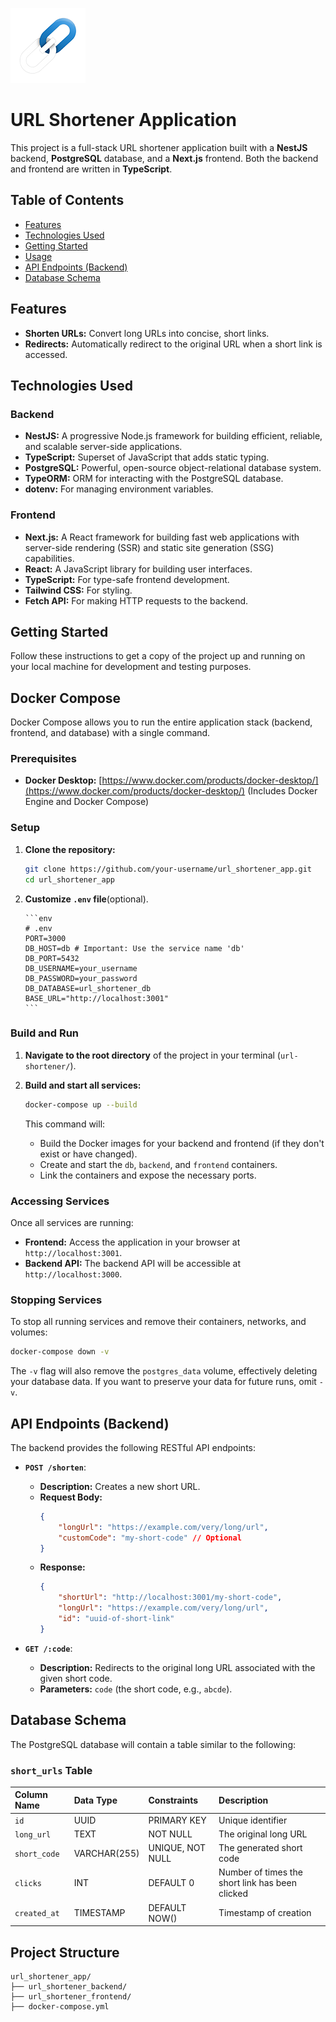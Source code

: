 ![alt text](https://github.com/artak-petrosyan/url_shortener_app/blob/main/url_shortener_frontend/public/logo_small.png?raw=true)
# URL Shortener Application

This project is a full-stack URL shortener application built with a **NestJS** backend, **PostgreSQL** database, and a **Next.js** frontend. Both the backend and frontend are written in **TypeScript**.

## Table of Contents

  * [Features](#features)
  * [Technologies Used](#technologies-used)
  * [Getting Started](#getting-started)
  * [Usage](#usage)
  * [API Endpoints (Backend)](#api-endpoints-backend)
  * [Database Schema](#database-schema)

## Features

  * **Shorten URLs:** Convert long URLs into concise, short links.
  * **Redirects:** Automatically redirect to the original URL when a short link is accessed.

## Technologies Used

### Backend

  * **NestJS:** A progressive Node.js framework for building efficient, reliable, and scalable server-side applications.
  * **TypeScript:** Superset of JavaScript that adds static typing.
  * **PostgreSQL:** Powerful, open-source object-relational database system.
  * **TypeORM:** ORM for interacting with the PostgreSQL database.
  * **dotenv:** For managing environment variables.
 
### Frontend

  * **Next.js:** A React framework for building fast web applications with server-side rendering (SSR) and static site generation (SSG) capabilities.
  * **React:** A JavaScript library for building user interfaces.
  * **TypeScript:** For type-safe frontend development.
  * **Tailwind CSS:** For styling.
  * **Fetch API:** For making HTTP requests to the backend.

## Getting Started

Follow these instructions to get a copy of the project up and running on your local machine for development and testing purposes.

## Docker Compose

Docker Compose allows you to run the entire application stack (backend, frontend, and database) with a single command.

### Prerequisites

  * **Docker Desktop:** [https://www.docker.com/products/docker-desktop/](https://www.docker.com/products/docker-desktop/) (Includes Docker Engine and Docker Compose)

### Setup

1.  **Clone the repository:**

    ```bash
    git clone https://github.com/your-username/url_shortener_app.git
    cd url_shortener_app
    ```

2.  **Customize `.env` file**(optional).

        ```env
        # .env
        PORT=3000
        DB_HOST=db # Important: Use the service name 'db'
        DB_PORT=5432
        DB_USERNAME=your_username
        DB_PASSWORD=your_password
        DB_DATABASE=url_shortener_db
        BASE_URL="http://localhost:3001"
        ```

### Build and Run

1.  **Navigate to the root directory** of the project in your terminal (`url-shortener/`).

2.  **Build and start all services:**

    ```bash
    docker-compose up --build
    ```

    This command will:

      * Build the Docker images for your backend and frontend (if they don't exist or have changed).
      * Create and start the `db`, `backend`, and `frontend` containers.
      * Link the containers and expose the necessary ports.


### Accessing Services

Once all services are running:

  * **Frontend:** Access the application in your browser at `http://localhost:3001`.
  * **Backend API:** The backend API will be accessible at `http://localhost:3000`.

### Stopping Services

To stop all running services and remove their containers, networks, and volumes:

```bash
docker-compose down -v
```

The `-v` flag will also remove the `postgres_data` volume, effectively deleting your database data. If you want to preserve your data for future runs, omit `-v`.


## API Endpoints (Backend)

The backend provides the following RESTful API endpoints:

  * **`POST /shorten`**:

      * **Description:** Creates a new short URL.
      * **Request Body:**
        ```json
        {
            "longUrl": "https://example.com/very/long/url",
            "customCode": "my-short-code" // Optional
        }
        ```
      * **Response:**
        ```json
        {
            "shortUrl": "http://localhost:3001/my-short-code",
            "longUrl": "https://example.com/very/long/url",
            "id": "uuid-of-short-link"
        }
        ```

  * **`GET /:code`**:

      * **Description:** Redirects to the original long URL associated with the given short code.
      * **Parameters:** `code` (the short code, e.g., `abcde`).

## Database Schema

The PostgreSQL database will contain a table similar to the following:

### `short_urls` Table

| Column Name | Data Type | Constraints | Description              |
| :---------- | :-------- | :---------- | :----------------------- |
| `id`        | UUID      | PRIMARY KEY | Unique identifier        |
| `long_url`  | TEXT      | NOT NULL    | The original long URL    |
| `short_code`| VARCHAR(255)| UNIQUE, NOT NULL| The generated short code |
| `clicks`    | INT       | DEFAULT 0   | Number of times the short link has been clicked |
| `created_at`| TIMESTAMP | DEFAULT NOW() | Timestamp of creation |

## Project Structure

```
url_shortener_app/
├── url_shortener_backend/
├── url_shortener_frontend/
├── docker-compose.yml
```

